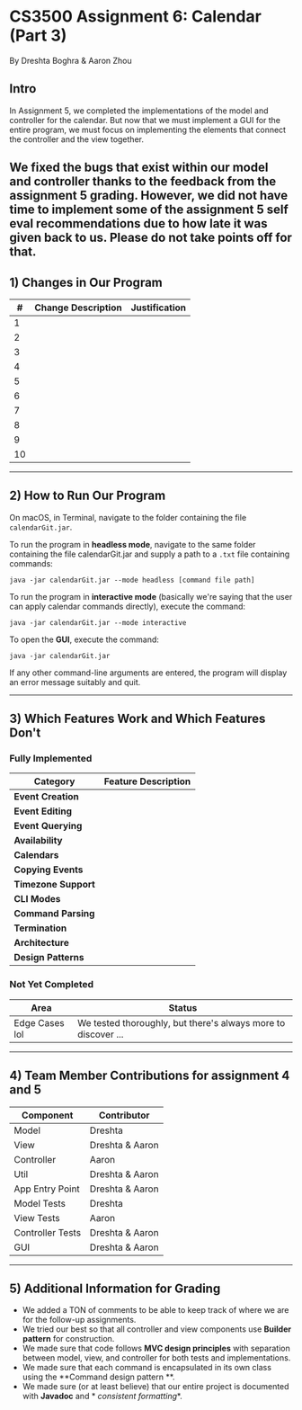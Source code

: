 # CS3500 Assignment 6: Calendar (Part 3)

By Dreshta Boghra & Aaron Zhou

## Intro

In Assignment 5, we completed the implementations of the model and controller for the calendar. But
now that we must implement a GUI for the entire program, we must focus on implementing the elements
that connect the controller and the view together.

We fixed the bugs that exist within our model and controller thanks to the feedback from the
assignment 5 grading. However, we did not have time to implement some of the assignment 5 self eval
recommendations due to how late it was given back to us. Please do not take points off for that.
---

## 1) Changes in Our Program

| #  | Change Description | Justification |
|----|--------------------|---------------|
| 1  |                    |               |
| 2  |                    |               |
| 3  |                    |               |
| 4  |                    |               |
| 5  |                    |               |
| 6  |                    |               |
| 7  |                    |               |
| 8  |                    |               |
| 9  |                    |               |
| 10 |                    |               |

---

## 2) How to Run Our Program

On macOS, in Terminal, navigate to the folder containing the file `calendarGit.jar`.

To run the program in **headless mode**, navigate to the same folder containing the file
calendarGit.jar and supply a path to a `.txt` file containing commands:

```
java -jar calendarGit.jar --mode headless [command file path]
```

To run the program in **interactive mode** (basically we're saying that the user can apply
calendar commands directly), execute the command:

```
java -jar calendarGit.jar --mode interactive
```

To open the **GUI**, execute the command:

```
java -jar calendarGit.jar
```

If any other command-line arguments are entered, the program will display an error message suitably
and quit.

---

## 3) Which Features Work and Which Features Don't

### Fully Implemented

| Category             | Feature Description |
|----------------------|---------------------|
| **Event Creation**   |                     |
| **Event Editing**    |                     |
| **Event Querying**   |                     |
| **Availability**     |                     |
| **Calendars**        |                     |
| **Copying Events**   |                     |
| **Timezone Support** |                     |
| **CLI Modes**        |                     |
| **Command Parsing**  |                     |
| **Termination**      |                     |
| **Architecture**     |                     |
| **Design Patterns**  |                     |

### Not Yet Completed

| Area           | Status                                                        |
|----------------|---------------------------------------------------------------|
| Edge Cases lol | We tested thoroughly, but there's always more to discover ... |

---

## 4) Team Member Contributions for assignment 4 and 5

| Component        | Contributor     |
|------------------|-----------------|
| Model            | Dreshta         |
| View             | Dreshta & Aaron |
| Controller       | Aaron           |
| Util             | Dreshta & Aaron |
| App Entry Point  | Dreshta & Aaron |
| Model Tests      | Dreshta         |
| View Tests       | Aaron           |
| Controller Tests | Dreshta & Aaron |
| GUI              | Dreshta & Aaron |

---

## 5) Additional Information for Grading

- We added a TON of comments to be able to keep track of where we are for the follow-up assignments.
- We tried our best so that all controller and view components use **Builder pattern** for
  construction.
- We made sure that code follows **MVC design principles** with separation between model, view, and
  controller for both tests and implementations.
- We made sure that each command is encapsulated in its own class using the **Command design pattern
  **.
- We made sure (or at least believe) that our entire project is documented with **Javadoc** and *
  *consistent formatting**.